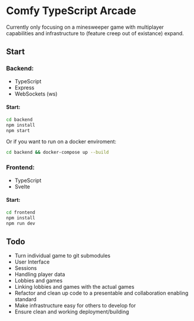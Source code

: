 # Comfy TypeScript Arcade

Currently only focusing on a minesweeper game with multiplayer capabilities and infrastructure to (feature creep out of existance) expand.

## Start

### Backend:

-   TypeScript
-   Express
-   WebSockets (ws)

#### Start:

```bash
cd backend
npm install
npm start
```

Or if you want to run on a docker enviroment:
```bash
cd backend && docker-compose up --build
```

### Frontend:

-   TypeScript
-   Svelte

#### Start:

```bash
cd frontend
npm install
npm run dev
```

## Todo

-   Turn individual game to git submodules
-   User Interface
-   Sessions
-   Handling player data
-   Lobbies and games
-   Linking lobbies and games with the actual games
-   Refactor and clean up code to a presentable and collaboration enabling standard
-   Make infrastructure easy for others to develop for
-   Ensure clean and working deployment/building
